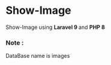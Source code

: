 # Show-Image
 Show-Image using <b> Laravel 9 </b> and <b> PHP 8 </b><br>

<h3>Note : </h3> DataBase name is images

